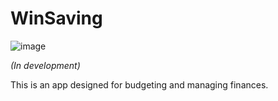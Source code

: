# WinSaving

![image](https://github.com/user-attachments/assets/96b31bf0-5e4d-4bfb-9a19-b12e41556f8b)

 *(In development)*
 
This is an app designed for budgeting and managing finances.





